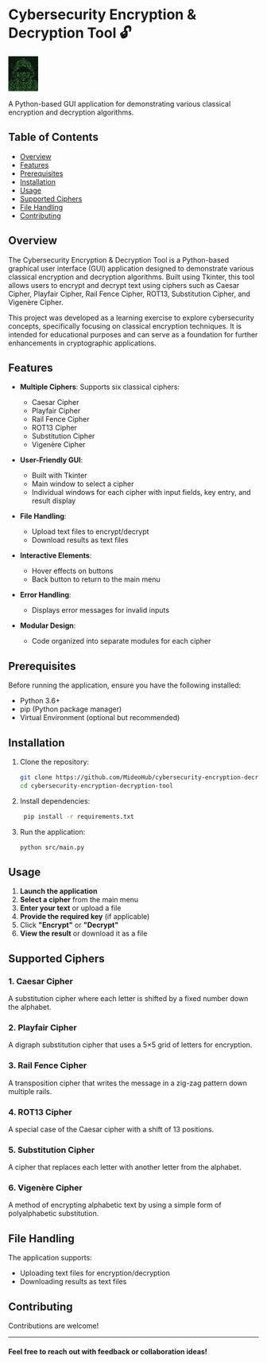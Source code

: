 # Cybersecurity Encryption & Decryption Tool  🔓

<img src="src/assets/img_icon.jpeg" alt="Project Logo" width="60" height="70" >

A Python-based GUI application for demonstrating various classical encryption and decryption algorithms.

## Table of Contents
- [Overview](#overview)
- [Features](#features)
- [Prerequisites](#prerequisites)
- [Installation](#installation)
- [Usage](#usage)
- [Supported Ciphers](#supported-ciphers)
- [File Handling](#file-handling)
- [Contributing](#contributing)

## Overview

The Cybersecurity Encryption & Decryption Tool is a Python-based graphical user interface (GUI) application designed to demonstrate various classical encryption and decryption algorithms. Built using Tkinter, this tool allows users to encrypt and decrypt text using ciphers such as Caesar Cipher, Playfair Cipher, Rail Fence Cipher, ROT13, Substitution Cipher, and Vigenère Cipher.

This project was developed as a learning exercise to explore cybersecurity concepts, specifically focusing on classical encryption techniques. It is intended for educational purposes and can serve as a foundation for further enhancements in cryptographic applications.

## Features

- **Multiple Ciphers**: Supports six classical ciphers:
  - Caesar Cipher
  - Playfair Cipher
  - Rail Fence Cipher
  - ROT13 Cipher
  - Substitution Cipher
  - Vigenère Cipher

- **User-Friendly GUI**:
  - Built with Tkinter
  - Main window to select a cipher
  - Individual windows for each cipher with input fields, key entry, and result display

- **File Handling**:
  - Upload text files to encrypt/decrypt
  - Download results as text files

- **Interactive Elements**:
  - Hover effects on buttons
  - Back button to return to the main menu

- **Error Handling**:
  - Displays error messages for invalid inputs

- **Modular Design**:
  - Code organized into separate modules for each cipher

## Prerequisites

Before running the application, ensure you have the following installed:

- Python 3.6+
- pip (Python package manager)
- Virtual Environment (optional but recommended)

## Installation

1. Clone the repository:
   ```bash
   git clone https://github.com/MideoHub/cybersecurity-encryption-decryption-tool.git
   cd cybersecurity-encryption-decryption-tool 
   ```
 
2. Install dependencies:
   ```bash
    pip install -r requirements.txt
   ```
 
3. Run the application:

   ```bash
   python src/main.py
   ```

## Usage

1. **Launch the application**
2. **Select a cipher** from the main menu
3. **Enter your text** or upload a file
4. **Provide the required key** (if applicable)
5. Click **"Encrypt"** or **"Decrypt"**
6. **View the result** or download it as a file

## Supported Ciphers

### 1. Caesar Cipher
A substitution cipher where each letter is shifted by a fixed number down the alphabet.

### 2. Playfair Cipher  
A digraph substitution cipher that uses a 5×5 grid of letters for encryption.

### 3. Rail Fence Cipher  
A transposition cipher that writes the message in a zig-zag pattern down multiple rails.

### 4. ROT13 Cipher  
A special case of the Caesar cipher with a shift of 13 positions.

### 5. Substitution Cipher  
A cipher that replaces each letter with another letter from the alphabet.

### 6. Vigenère Cipher  
A method of encrypting alphabetic text by using a simple form of polyalphabetic substitution.

## File Handling

The application supports:
- Uploading text files for encryption/decryption
- Downloading results as text files

## Contributing

Contributions are welcome! 

-------------
#### Feel free to reach out with feedback or collaboration ideas!
